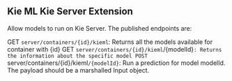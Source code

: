 Kie ML Kie Server Extension
--

Allow models to run on Kie Server. The published endpoints are:

GET `server/containers/{id}/kieml`: Returns all the models available for container with {id}
GET `server/containers/{id}/kieml`/{modelId}`: Returns the information about the specific model
POST `server/containers/{id}/kieml`/{modelId}`: Run a prediction for model modelId. The payload should be a marshalled Input object.
